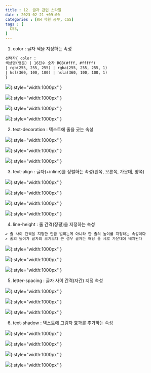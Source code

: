 ```yaml
---
title : 12. 글자 관련 스타일
date : 2023-02-21 +09:00
categories : [KH 학원 공부, CSS]
tags : [
  CSS,
]
---
```

<!-- ![](/assets/img/CSS/aaaa.png){:style="border:1px solid #eaeaea; border-radius: 7px; padding: 0px;" } -->
<!-- ![](/assets/img/CSS/layout50.png){:style="width:1000px" } -->

1) color : 글자 색을 지정하는 속성

```html
선택자{ color : 
색상명(영문) | 16진수 숫자 RGB(#fff, #fffff) 
| rgb(255, 255, 255) | rgba(255, 255, 255, 1) 
| hsl(360, 100, 100) | hsla(360, 100, 100, 1)
}
```

![](/assets/img/CSS/12-1.png){:style="width:1000px" }

![](/assets/img/CSS/12-2.png){:style="width:1000px" }

![](/assets/img/CSS/12-3.png){:style="width:1000px" }

![](/assets/img/CSS/12-4.png){:style="width:1000px" }

2) text-decoration : 텍스트에 줄을 긋는 속성

![](/assets/img/CSS/12-5.png){:style="width:1000px" }

![](/assets/img/CSS/12-6.png){:style="width:1000px" }

![](/assets/img/CSS/12-7.png){:style="width:1000px" }

3) text-align : 글자(+inline)를 정렬하는 속성(왼쪽, 오른쪽, 가운데, 양쪽)

![](/assets/img/CSS/12-8.png){:style="width:1000px" }

![](/assets/img/CSS/12-9.png){:style="width:1000px" }

![](/assets/img/CSS/12-10.png){:style="width:1000px" }

![](/assets/img/CSS/12-11.png){:style="width:1000px" }

4) line-height : 줄 간격(장평)을 지정하는 속성

```html
✔️ 줄 사이 간격을 지정한 만큼 벌리는게 아니라 한 줄의 높이를 지정하는 속성이다
✔️ 줄의 높이가 글자의 크기보다 큰 경우 글자는 해당 줄 세로 가운데에 배치된다
```

![](/assets/img/CSS/12-12.png){:style="width:1000px" }

![](/assets/img/CSS/12-13.png){:style="width:1000px" }

![](/assets/img/CSS/12-14.png){:style="width:1000px" }

5) letter-spacing : 글자 사이 간격(자간) 지정 속성

![](/assets/img/CSS/12-15.png){:style="width:1000px" }

![](/assets/img/CSS/12-16.png){:style="width:1000px" }

![](/assets/img/CSS/12-17.png){:style="width:1000px" }

6) text-shadow : 텍스트에 그림자 효과를 추가하는 속성

![](/assets/img/CSS/12-18.png){:style="width:1000px" }

![](/assets/img/CSS/12-19.png){:style="width:1000px" }

![](/assets/img/CSS/12-20.png){:style="width:1000px" }

![](/assets/img/CSS/12-21.png){:style="width:1000px" }
